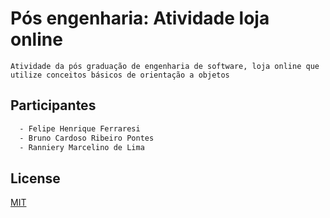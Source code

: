 # Pós engenharia: Atividade loja online
```Atividade da pós graduação de engenharia de software, loja online que utilize conceitos básicos de orientação a objetos```
 
## Participantes

```bash
  - Felipe Henrique Ferraresi
  - Bruno Cardoso Ribeiro Pontes
  - Ranniery Marcelino de Lima
```

## License
[MIT](https://choosealicense.com/licenses/mit/)
